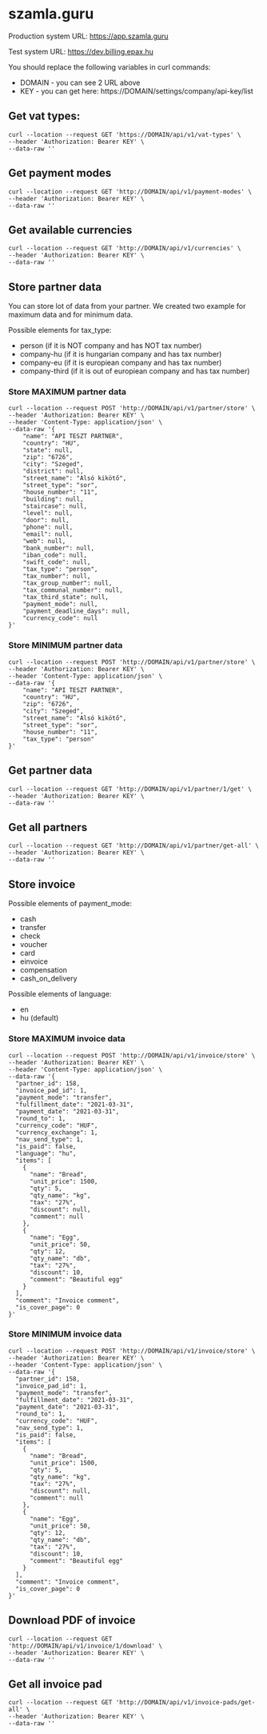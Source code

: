 # szamla.guru

Production system URL: https://app.szamla.guru

Test system URL: https://dev.billing.epax.hu

You should replace the following variables in curl commands:

- DOMAIN - you can see 2 URL above
- KEY - you can get here: https://DOMAIN/settings/company/api-key/list

## Get vat types:

```
curl --location --request GET 'https://DOMAIN/api/v1/vat-types' \
--header 'Authorization: Bearer KEY' \
--data-raw ''
```

## Get payment modes

```
curl --location --request GET 'http://DOMAIN/api/v1/payment-modes' \
--header 'Authorization: Bearer KEY' \
--data-raw ''
```

## Get available currencies

```
curl --location --request GET 'http://DOMAIN/api/v1/currencies' \
--header 'Authorization: Bearer KEY' \
--data-raw ''
```

## Store partner data

You can store lot of data from your partner. We created two example for maximum data and for minimum data.

Possible elements for tax_type:

- person (if it is NOT company and has NOT tax number)
- company-hu (if it is hungarian company and has tax number)
- company-eu (if it is europiean company and has tax number)
- company-third (if it is out of europiean company and has tax number)

### Store MAXIMUM partner data

```
curl --location --request POST 'http://DOMAIN/api/v1/partner/store' \
--header 'Authorization: Bearer KEY' \
--header 'Content-Type: application/json' \
--data-raw '{
    "name": "API TESZT PARTNER",
    "country": "HU",
    "state": null,
    "zip": "6726",
    "city": "Szeged",
    "district": null,
    "street_name": "Alsó kikötő",
    "street_type": "sor",
    "house_number": "11",
    "building": null,
    "staircase": null,
    "level": null,
    "door": null,
    "phone": null,
    "email": null,
    "web": null,
    "bank_number": null,
    "iban_code": null,
    "swift_code": null,
    "tax_type": "person",
    "tax_number": null,
    "tax_group_number": null,
    "tax_communal_number": null,
    "tax_third_state": null,
    "payment_mode": null,
    "payment_deadline_days": null,
    "currency_code": null
}'
```

### Store MINIMUM partner data

```
curl --location --request POST 'http://DOMAIN/api/v1/partner/store' \
--header 'Authorization: Bearer KEY' \
--header 'Content-Type: application/json' \
--data-raw '{
    "name": "API TESZT PARTNER",
    "country": "HU",
    "zip": "6726",
    "city": "Szeged",
    "street_name": "Alsó kikötő",
    "street_type": "sor",
    "house_number": "11",
    "tax_type": "person"
}'
```

## Get partner data

```
curl --location --request GET 'http://DOMAIN/api/v1/partner/1/get' \
--header 'Authorization: Bearer KEY' \
--data-raw ''
```

## Get all partners

```
curl --location --request GET 'http://DOMAIN/api/v1/partner/get-all' \
--header 'Authorization: Bearer KEY' \
--data-raw ''
```

## Store invoice

Possible elements of payment_mode:

- cash
- transfer
- check
- voucher
- card
- einvoice
- compensation
- cash_on_delivery

Possible elements of language:

- en
- hu (default)

### Store MAXIMUM invoice data

```
curl --location --request POST 'http://DOMAIN/api/v1/invoice/store' \
--header 'Authorization: Bearer KEY' \
--header 'Content-Type: application/json' \
--data-raw '{
  "partner_id": 158,
  "invoice_pad_id": 1,
  "payment_mode": "transfer",
  "fulfillment_date": "2021-03-31",
  "payment_date": "2021-03-31",
  "round_to": 1,
  "currency_code": "HUF",
  "currency_exchange": 1,
  "nav_send_type": 1,
  "is_paid": false,
  "language": "hu",
  "items": [
    {
      "name": "Bread",
      "unit_price": 1500,
      "qty": 5,
      "qty_name": "kg",
      "tax": "27%",
      "discount": null,
      "comment": null
    },
    {
      "name": "Egg",
      "unit_price": 50,
      "qty": 12,
      "qty_name": "db",
      "tax": "27%",
      "discount": 10,
      "comment": "Beautiful egg"
    }
  ],
  "comment": "Invoice comment",
  "is_cover_page": 0
}'
```

### Store MINIMUM invoice data

```
curl --location --request POST 'http://DOMAIN/api/v1/invoice/store' \
--header 'Authorization: Bearer KEY' \
--header 'Content-Type: application/json' \
--data-raw '{
  "partner_id": 158,
  "invoice_pad_id": 1,
  "payment_mode": "transfer",
  "fulfillment_date": "2021-03-31",
  "payment_date": "2021-03-31",
  "round_to": 1,
  "currency_code": "HUF",
  "nav_send_type": 1,
  "is_paid": false,
  "items": [
    {
      "name": "Bread",
      "unit_price": 1500,
      "qty": 5,
      "qty_name": "kg",
      "tax": "27%",
      "discount": null,
      "comment": null
    },
    {
      "name": "Egg",
      "unit_price": 50,
      "qty": 12,
      "qty_name": "db",
      "tax": "27%",
      "discount": 10,
      "comment": "Beautiful egg"
    }
  ],
  "comment": "Invoice comment",
  "is_cover_page": 0
}'
```

## Download PDF of invoice

```
curl --location --request GET 'http://DOMAIN/api/v1/invoice/1/download' \
--header 'Authorization: Bearer KEY' \
--data-raw ''
```

## Get all invoice pad

```
curl --location --request GET 'http://DOMAIN/api/v1/invoice-pads/get-all' \
--header 'Authorization: Bearer KEY' \
--data-raw ''
```
